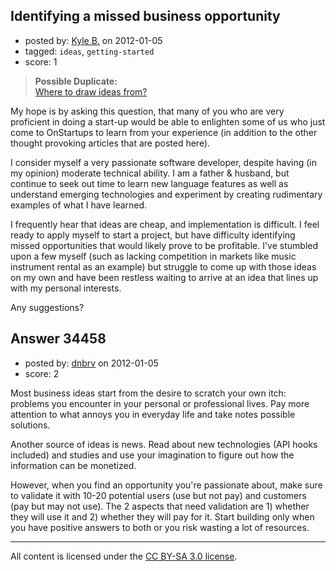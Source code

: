 ## Identifying a missed business opportunity

- posted by: [Kyle B.](https://stackexchange.com/users/-1/15428-kyle-b) on 2012-01-05
- tagged: `ideas`, `getting-started`
- score: 1

> **Possible Duplicate:**  
> [Where to draw ideas from?](http://answers.onstartups.com/questions/23554/where-to-draw-ideas-from)  

<!-- End of automatically inserted text -->

My hope is by asking this question, that many of you who are very proficient in doing a start-up would be able to enlighten some of us who just come to OnStartups to learn from your experience (in addition to the other thought provoking articles that are posted here).

I consider myself a very passionate software developer, despite having (in my opinion) moderate technical ability.   I am a father & husband, but continue to seek out time to learn new language features as well as understand emerging technologies and experiment by creating rudimentary examples of what I have learned.

I frequently hear that ideas are cheap, and implementation is difficult.  I feel ready to apply myself to start a project, but have difficulty identifying missed opportunities that would likely prove to be profitable.   I've stumbled upon a few myself (such as lacking competition in markets like music instrument rental as an example) but struggle to come up with those ideas on my own and have been restless waiting to arrive at an idea that lines up with my personal interests.

Any suggestions?


## Answer 34458

- posted by: [dnbrv](https://stackexchange.com/users/-1/15284-dnbrv) on 2012-01-05
- score: 2

Most business ideas start from the desire to scratch your own itch: problems you encounter in your personal or professional lives. Pay more attention to what annoys you in everyday life and take notes possible solutions.

Another source of ideas is news. Read about new technologies (API hooks included) and studies and use your imagination to figure out how the information can be monetized.

However, when you find an opportunity you're passionate about, make sure to validate it with 10-20 potential users (use but not pay) and customers (pay but may not use). The 2 aspects that need validation are 1) whether they will use it and 2) whether they will pay for it. Start building only when you have positive answers to both or you risk wasting a lot of resources.



---

All content is licensed under the [CC BY-SA 3.0 license](https://creativecommons.org/licenses/by-sa/3.0/).
